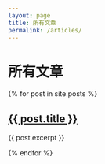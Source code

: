 ```yaml
---
layout: page
title: 所有文章
permalink: /articles/
---
```


# 所有文章

{% for post in site.posts %}
  <h2><a href="{{ post.url }}">{{ post.title }}</a></h2>
  <p>{{ post.excerpt }}</p>
{% endfor %}
